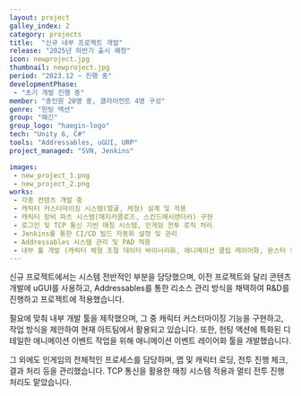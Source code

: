 ```yaml
---
layout: project
galley_index: 2
category: projects
title:  "신규 내부 프로젝트 개발"
release: "2025년 하반기 출시 예정"
icon: newproject.jpg
thumbnail: newproject.jpg
period: "2023.12 ~ 진행 중"
developmentPhase:
 - "초기 개발 진행 중"
member: "총인원 20명 중, 클라이언트 4명 구성"
genre: "헌팅 액션"
group: "해긴"
group_logo: "haegin-logo"
tech: "Unity 6, C#"
tools: "Addressables, uGUI, URP"
project_managed: "SVN, Jenkins"

images:
 - new_project_1.png
 - new_project_2.png
works:
 - 각종 컨텐츠 개발 중
 - 캐릭터 커스터마이징 시스템(얼굴, 체형) 설계 및 적용
 - 캐릭터 장비 파츠 시스템(매지카클로즈, 스킨드매시랜더러) 구현
 - 로그인 및 TCP 통신 기반 매칭 시스템, 인게임 전투 로직 처리
 - Jenkins를 통한 CI/CD 빌드 자동화 설정 및 관리
 - Addressables 시스템 관리 및 PAD 적용
 - 내부 툴 개발 (캐릭터 체형 조절 데이터 바이너리화, 애니메이션 클립 레이어화, 몬스터 생성 툴 개발)
---
```


신규 프로젝트에서는 시스템 전반적인 부분을 담당했으며, 이전 프로젝트와 달리 콘텐츠 개발에 uGUI를 사용하고, Addressables를 통한 리소스 관리 방식을 채택하여 R&D를 진행하고 프로젝트에 적용했습니다.

필요에 맞춰 내부 개발 툴을 제작했으며, 그 중 캐릭터 커스터마이징 기능을 구현하고, 작업 방식을 제안하여 현재 아트팀에서 활용되고 있습니다. 또한, 헌팅 액션에 특화된 디테일한 애니메이션 이벤트 작업을 위해 애니메이션 이벤트 레이어화 툴을 개발했습니다.

그 외에도 인게임의 전체적인 프로세스를 담당하며, 맵 및 캐릭터 로딩, 전투 진행 체크, 결과 처리 등을 관리했습니다. TCP 통신을 활용한 매칭 시스템 적용과 멀티 전투 진행 처리도 맡았습니다.